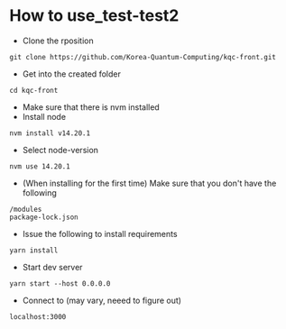 # How to use_test-test2

* Clone the rposition
```
git clone https://github.com/Korea-Quantum-Computing/kqc-front.git
```

* Get into the created folder
```
cd kqc-front
```

* Make sure that there is nvm installed
* Install node
```
nvm install v14.20.1
```
* Select node-version
```
nvm use 14.20.1
```
* (When installing for the first time) Make sure that you don't have the following
```
/modules
package-lock.json
```
* Issue the following to install requirements
```
yarn install
```

* Start dev server
```
yarn start --host 0.0.0.0
```

* Connect to (may vary, neeed to figure out)
```
localhost:3000
```
